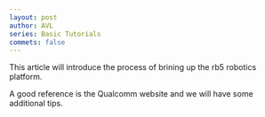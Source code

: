 ```yaml
---
layout: post
author: AVL
series: Basic Tutorials
commets: false
---
```


This article will introduce the process of brining up the rb5 robotics platform.

A good reference is the Qualcomm website and we will have some additional tips.